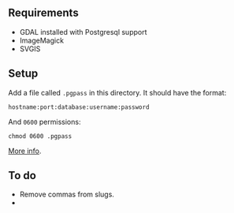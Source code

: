 Requirements
------------

* GDAL installed with Postgresql support
* ImageMagick
* SVGIS

Setup
-----

Add a file called `.pgpass` in this directory. It should have the format:
````
hostname:port:database:username:password
````
And `0600` permissions:
```
chmod 0600 .pgpass
```

[More info](http://www.postgresql.org/docs/current/static/libpq-pgpass.html).

To do
-----

* Remove commas from slugs.
* 